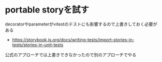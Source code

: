 # portable storyを試す

decoratorやparameterがvitestのテストにも影響するので上書きしておく必要がある

-   https://storybook.js.org/docs/writing-tests/import-stories-in-tests/stories-in-unit-tests

公式のアプローチでは上書きできなかったので別のアプローチでやる
